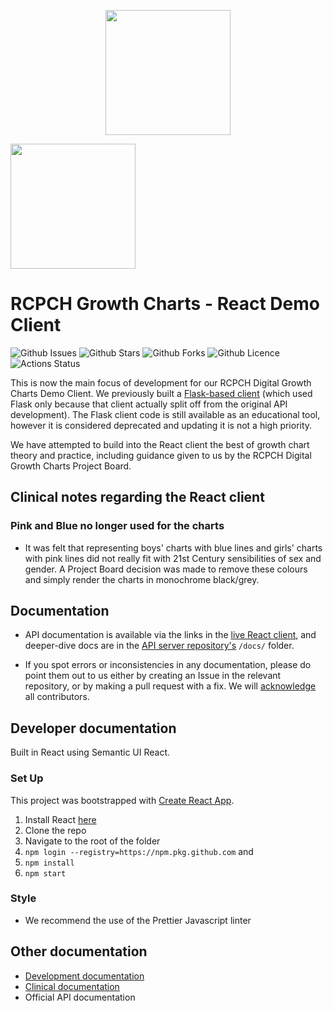<p align="center">
  <img width="200" src="https://github.com/rcpch/digital-growth-charts-server/raw/alpha/static/rcpch-logo.png">
</p>

<img width="200" src="public/htn-awards-winner-202-logo.jpg">

# RCPCH Growth Charts - React Demo Client

![Github Issues](https://img.shields.io/github/issues/rcpch/digital-growth-charts-react-client) ![Github Stars](https://img.shields.io/github/stars/rcpch/digital-growth-charts-react-client) ![Github Forks](https://img.shields.io/github/forks/rcpch/digital-growth-charts-react-client) ![Github Licence](https://img.shields.io/github/license/rcpch/digital-growth-charts-react-client)
![Actions Status](https://github.com/rcpch/digital-growth-charts-server/actions/workflows/alpha_rcpch-dgc-server-alpha.yml/badge.svg?branch=alpha)

This is now the main focus of development for our RCPCH Digital Growth Charts Demo Client. We previously built a [Flask-based client](https://github.com/rcpch/digital-growth-charts-flask-client) (which used Flask only because that client actually split off from the original API development). The Flask client code is still available as an educational tool, however it is considered deprecated and updating it is not a high priority.

We have attempted to build into the React client the best of growth chart theory and practice, including guidance given to us by the RCPCH Digital Growth Charts Project Board.

## Clinical notes regarding the React client

### Pink and Blue no longer used for the charts

- It was felt that representing boys' charts with blue lines and girls' charts with pink lines did not really fit with 21st Century sensibilities of sex and gender. A Project Board decision was made to remove these colours and simply render the charts in monochrome black/grey.

## Documentation

- API documentation is available via the links in the [live React client](growth.rcpch.ac.uk), and deeper-dive docs are in the [API server repository's](https://github.com/rcpch/digital-growth-charts-server) `/docs/` folder.

- If you spot errors or inconsistencies in any documentation, please do point them out to us either by creating an Issue in the relevant repository, or by making a pull request with a fix. We will [acknowledge](https://github.com/rcpch/digital-growth-charts-server/blob/alpha/docs/clinical-documentation/acknowledgements.md) all contributors.

## Developer documentation

Built in React using Semantic UI React.

### Set Up

This project was bootstrapped with [Create React App](https://github.com/facebook/create-react-app).

1. Install React [here](https://reactjs.org/docs/getting-started.html)
1. Clone the repo
1. Navigate to the root of the folder
1. `npm login --registry=https://npm.pkg.github.com` and
1. `npm install`
1. `npm start`

### Style

- We recommend the use of the Prettier Javascript linter

## Other documentation

- [Development documentation](docs/development.md)
- [Clinical documentation](docs/clinical.md)
- Official API documentation
